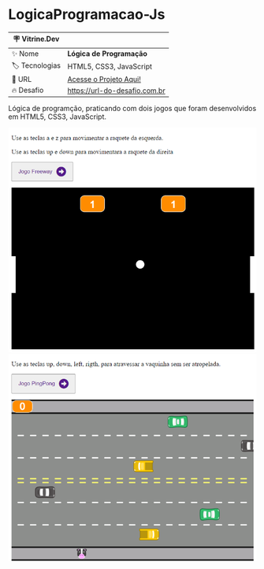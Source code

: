 # LogicaProgramacao-Js


| :placard: Vitrine.Dev |     |
| -------------  | --- |
| :sparkles: Nome        | **Lógica de Programação**
| :label: Tecnologias | HTML5, CSS3, JavaScript
| :rocket: URL         | <a href="https://danielcosta010.github.io/portfolio/assets/cursos/logicadeprogramacao/jogopingpong/index.html" target="_blank">Acesse o Projeto Aqui!</a>
| :fire: Desafio     | https://url-do-desafio.com.br

<!-- Inserir imagem com a #vitrinedev ao final do link -->
 Lógica de programção, praticando com dois jogos que foram desenvolvidos em HTML5, CSS3, JavaScript.
 
 <a href="https://danielcosta010.github.io/portfolio/assets/cursos/logicadeprogramacao/jogopingpong/index.html" target="_blank">
  <img width="600" src="https://github.com/danielcosta010/LogicaProgramacao-Js/blob/main/img/capaPingPong.png#vitrinedev" alt="capa jogo PingPong">
 </a>
 
 <a href="https://danielcosta010.github.io/portfolio/assets/cursos/logicadeprogramacao/jogopingpong/index.html" target="_blank">
  <img width="600" src="https://github.com/danielcosta010/LogicaProgramacao-Js/blob/main/img/capaFreeWay.png#vitrinedev" alt="capa jogo FreeWay">
 </a>

